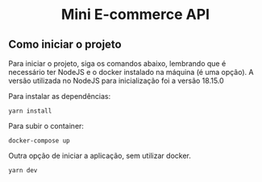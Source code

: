 <br />
<div align="center">

<h1 align="center">Mini E-commerce API</h1>

  <p align="center">

  </p>

</div>

## Como iniciar o projeto

Para iniciar o projeto, siga os comandos abaixo, lembrando que é necessário ter
NodeJS e o docker instalado na máquina (é uma opção). A versão utilizada no
NodeJS para inicialização foi a versão 18.15.0

Para instalar as dependências:

```
yarn install
```

Para subir o container:

```
docker-compose up
```

Outra opção de iniciar a aplicação, sem utilizar docker.

```
yarn dev
```

